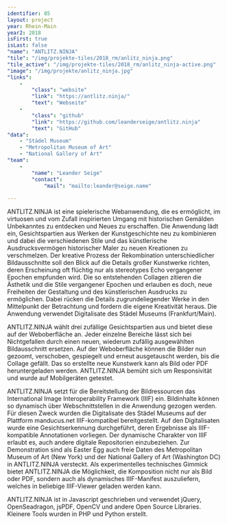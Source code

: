 ```yaml
---
identifier: 85
layout: project
year: Rhein-Main
year2: 2018
isFirst: true
isLast: false
"name": "ANTLITZ.NINJA"
"tile": "/img/projekte-tiles/2018_rm/anlitz_ninja.png"
"tile_active": "/img/projekte-tiles/2018_rm/anlitz_ninja-active.png"
"image": "/img/projekte/anlitz_ninja.jpg"
"links":
    -
        "class": "website"
        "link": "https://antlitz.ninja/"
        "text": "Webseite"
    -
        "class": "github"
        "link": "https://github.com/leanderseige/antlitz.ninja"
        "text": "GitHub"
"data":
    - "Städel Museum"
    - "Metropolitan Museum of Art"
    - "National Gallery of Art"
"team":
    -
        "name": "Leander Seige"
        "contact":
            "mail": "mailto:leander@seige.name"
           
---
```

ANTLITZ.NINJA ist eine spielerische Webanwendung, die es ermöglicht, im virtuosen und vom Zufall inspirierten Umgang mit historischen Gemälden Unbekanntes zu entdecken und Neues zu erschaffen. Die Anwendung lädt ein, Gesichtspartien aus Werken der Kunstgeschichte neu zu kombinieren und dabei die verschiedenen Stile und das künstlerische Ausdrucksvermögen historischer Maler zu neuen Kreationen zu verschmelzen. Der kreative Prozess der Rekombination unterschiedlicher Bildausschnitte soll den Blick auf die Details großer Kunstwerke richten, deren Erscheinung oft flüchtig nur als stereotypes Echo vergangener Epochen empfunden wird. Die so entstehenden Collagen zitieren die Ästhetik und die Stile vergangener Epochen und erlauben es doch, neue Freiheiten der Gestaltung und des künstlerischen Ausdrucks zu ermöglichen. Dabei rücken die Details zugrundeliegender Werke in den Mittelpunkt der Betrachtung und fordern die eigene Kreativität heraus. Die Anwendung verwendet Digitalisate des Städel Museums (Frankfurt/Main).

ANTLITZ.NINJA wählt drei zufällige Gesichtspartien aus und bietet diese auf der Weboberfläche an. Jeder einzelne Bereiche lässt sich bei Nichtgefallen durch einen neuen, wiederum zufällig ausgewählten Bildausschnitt ersetzen. Auf der Weboberfläche können die Bilder nun gezoomt, verschoben, gespiegelt und erneut ausgetauscht werden, bis die Collage gefällt. Das so erstellte neue Kunstwerk kann als Bild oder PDF heruntergeladen werden. ANTLITZ.NINJA bemüht sich um Responsivität und wurde auf Mobilgeräten getestet.

ANTLITZ.NINJA setzt für die Bereitstellung der Bildressourcen das International Image Interoperability Framework (IIIF) ein. Bildinhalte können so dynamisch über Webschnittstellen in die Anwendung gezogen werden. Für diesen Zweck wurden die Digitalisate des Städel Museums auf der Plattform manducus.net IIIF-kompatibel bereitgestellt. Auf den Digitalisaten wurde eine Gesichtserkennung durchgeführt, deren Ergebnisse als IIIF-kompatible Annotationen vorliegen. Der dynamische Charakter von IIIF erlaubt es, auch andere digitale Repositorien einzubeziehen. Zur Demonstration sind als Easter Egg auch freie Daten des Metropolitan Museum of Art (New York) und der National Gallery of Art (Washington DC) in ANTLITZ.NINJA versteckt. Als experimentelles technisches Gimmick bietet ANTLITZ.NINJA die Möglichkeit, die Komposition nicht nur als Bild oder PDF, sondern auch als dynamisches IIIF-Manifest auszuliefern, welches in beliebige IIIF-Viewer geladen werden kann.

ANTLITZ.NINJA ist in Javascript geschrieben und verwendet jQuery, OpenSeadragon, jsPDF, OpenCV und andere Open Source Libraries. Kleinere Tools wurden in PHP und Python erstellt.
